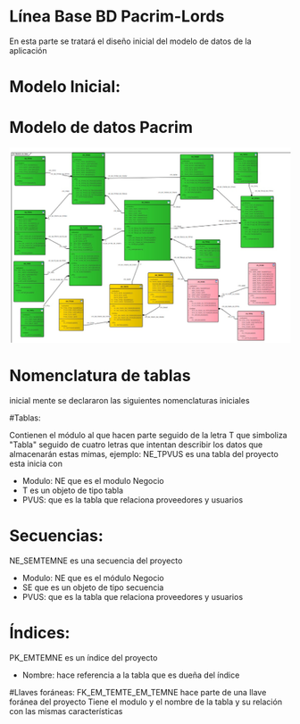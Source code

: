 # Línea Base BD Pacrim-Lords

En esta parte se tratará el diseño inicial del modelo de datos de la aplicación

# Modelo Inicial:


# Modelo de datos Pacrim

![alt text](https://github.com/DaJoInc/Pacrim-Lords/blob/master/ModelodeDatosPacrim10.jpg)
			
# Nomenclatura de tablas 

inicial mente se declararon las siguientes nomenclaturas iniciales 

#Tablas:

Contienen el módulo al que hacen parte seguido de la letra T que simboliza "Tabla" seguido de cuatro letras que intentan describir los datos que almacenarán estas mimas, ejemplo:
NE_TPVUS es una tabla del proyecto esta inicia con
- Modulo: NE que es el modulo Negocio 
- T es un objeto  de tipo tabla 
- PVUS:  que es la tabla que relaciona proveedores y usuarios 


# Secuencias: 
NE_SEMTEMNE es una secuencia del proyecto 

- Modulo: NE que es el módulo Negocio 
- SE que es un objeto de tipo secuencia 
- PVUS:  que es la tabla que relaciona proveedores y usuarios
# Índices: 

PK_EMTEMNE es un índice del proyecto 

- Nombre: hace referencia a la tabla que es dueña del índice 

#Llaves foráneas: 
FK_EM_TEMTE_EM_TEMNE hace parte de una llave foránea del proyecto
Tiene el modulo y el nombre de la tabla y su relación con las mismas características 
